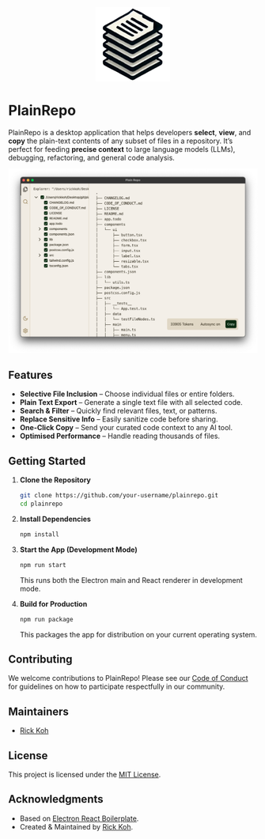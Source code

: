 <p align="center">
  <img src="assets/icon.png" alt="PlainRepo Logo" width="150"/>
</p>

# PlainRepo

PlainRepo is a desktop application that helps developers **select**, **view**, and **copy** the plain-text contents of any subset of files in a repository. It’s perfect for feeding **precise context** to large language models (LLMs), debugging, refactoring, and general code analysis.

<p align="center">
  <img src="assets/appscreenshot.png" alt="PlainRepo Logo"/>
</p>

## Features

- **Selective File Inclusion** – Choose individual files or entire folders.
- **Plain Text Export** – Generate a single text file with all selected code.
- **Search & Filter** – Quickly find relevant files, text, or patterns.
- **Replace Sensitive Info** – Easily sanitize code before sharing.
- **One-Click Copy** – Send your curated code context to any AI tool.
- **Optimised Performance** – Handle reading thousands of files.

## Getting Started

1. **Clone the Repository**

   ```bash
   git clone https://github.com/your-username/plainrepo.git
   cd plainrepo
   ```

2. **Install Dependencies**

   ```bash
   npm install
   ```

3. **Start the App (Development Mode)**

   ```bash
   npm run start
   ```

   This runs both the Electron main and React renderer in development mode.

4. **Build for Production**
   ```bash
   npm run package
   ```
   This packages the app for distribution on your current operating system.

## Contributing

We welcome contributions to PlainRepo! Please see our [Code of Conduct](./CODE_OF_CONDUCT.md) for guidelines on how to participate respectfully in our community.

## Maintainers

- [Rick Koh](https://github.com/rickkoh)

## License

This project is licensed under the [MIT License](./LICENSE).

## Acknowledgments

- Based on [Electron React Boilerplate](https://github.com/electron-react-boilerplate/electron-react-boilerplate).
- Created & Maintained by [Rick Koh](mailto:rick.kohjiaxuan@gmail.com).
